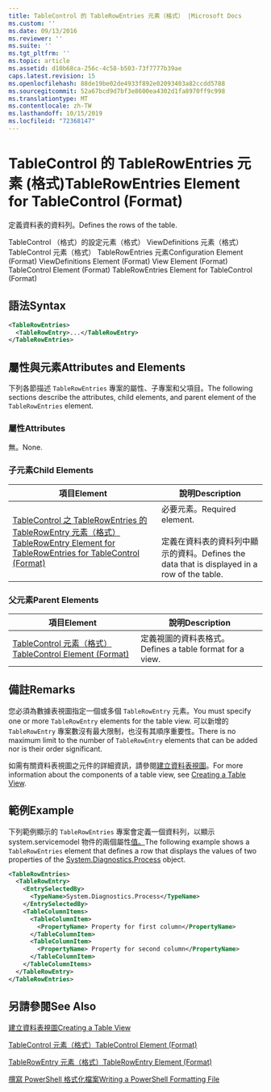 ```yaml
---
title: TableControl 的 TableRowEntries 元素（格式） |Microsoft Docs
ms.custom: ''
ms.date: 09/13/2016
ms.reviewer: ''
ms.suite: ''
ms.tgt_pltfrm: ''
ms.topic: article
ms.assetid: d10b68ca-256c-4c58-b503-73f7777b39ae
caps.latest.revision: 15
ms.openlocfilehash: 88de19be02de4933f892e02093403a82ccdd5788
ms.sourcegitcommit: 52a67bcd9d7bf3e8600ea4302d1fa8970ff9c998
ms.translationtype: MT
ms.contentlocale: zh-TW
ms.lasthandoff: 10/15/2019
ms.locfileid: "72368147"
---
```

# <a name="tablerowentries-element-for-tablecontrol-format"></a><span data-ttu-id="99175-102">TableControl 的 TableRowEntries 元素 (格式)</span><span class="sxs-lookup"><span data-stu-id="99175-102">TableRowEntries Element for TableControl (Format)</span></span>

<span data-ttu-id="99175-103">定義資料表的資料列。</span><span class="sxs-lookup"><span data-stu-id="99175-103">Defines the rows of the table.</span></span>

<span data-ttu-id="99175-104">TableControl （格式）的設定元素（格式） ViewDefinitions 元素（格式） TableControl 元素（格式） TableRowEntries 元素</span><span class="sxs-lookup"><span data-stu-id="99175-104">Configuration Element (Format) ViewDefinitions Element (Format) View Element (Format) TableControl Element (Format) TableRowEntries Element for TableControl (Format)</span></span>

## <a name="syntax"></a><span data-ttu-id="99175-105">語法</span><span class="sxs-lookup"><span data-stu-id="99175-105">Syntax</span></span>

```xml
<TableRowEntries>
  <TableRowEntry>...</TableRowEntry>
</TableRowEntries>
```

## <a name="attributes-and-elements"></a><span data-ttu-id="99175-106">屬性與元素</span><span class="sxs-lookup"><span data-stu-id="99175-106">Attributes and Elements</span></span>

<span data-ttu-id="99175-107">下列各節描述 `TableRowEntries` 專案的屬性、子專案和父項目。</span><span class="sxs-lookup"><span data-stu-id="99175-107">The following sections describe the attributes, child elements, and parent element of the `TableRowEntries` element.</span></span>

### <a name="attributes"></a><span data-ttu-id="99175-108">屬性</span><span class="sxs-lookup"><span data-stu-id="99175-108">Attributes</span></span>

<span data-ttu-id="99175-109">無。</span><span class="sxs-lookup"><span data-stu-id="99175-109">None.</span></span>

### <a name="child-elements"></a><span data-ttu-id="99175-110">子元素</span><span class="sxs-lookup"><span data-stu-id="99175-110">Child Elements</span></span>

|<span data-ttu-id="99175-111">項目</span><span class="sxs-lookup"><span data-stu-id="99175-111">Element</span></span>|<span data-ttu-id="99175-112">說明</span><span class="sxs-lookup"><span data-stu-id="99175-112">Description</span></span>|
|-------------|-----------------|
|[<span data-ttu-id="99175-113">TableControl 之 TableRowEntries 的 TableRowEntry 元素（格式）</span><span class="sxs-lookup"><span data-stu-id="99175-113">TableRowEntry Element for TableRowEntries for TableControl (Format)</span></span>](./tablerowentry-element-for-tablerowentries-for-tablecontrol-format.md)|<span data-ttu-id="99175-114">必要元素。</span><span class="sxs-lookup"><span data-stu-id="99175-114">Required element.</span></span><br /><br /> <span data-ttu-id="99175-115">定義在資料表的資料列中顯示的資料。</span><span class="sxs-lookup"><span data-stu-id="99175-115">Defines the data that is displayed in a row of the table.</span></span>|

### <a name="parent-elements"></a><span data-ttu-id="99175-116">父元素</span><span class="sxs-lookup"><span data-stu-id="99175-116">Parent Elements</span></span>

|<span data-ttu-id="99175-117">項目</span><span class="sxs-lookup"><span data-stu-id="99175-117">Element</span></span>|<span data-ttu-id="99175-118">說明</span><span class="sxs-lookup"><span data-stu-id="99175-118">Description</span></span>|
|-------------|-----------------|
|[<span data-ttu-id="99175-119">TableControl 元素（格式）</span><span class="sxs-lookup"><span data-stu-id="99175-119">TableControl Element (Format)</span></span>](./tablecontrol-element-format.md)|<span data-ttu-id="99175-120">定義視圖的資料表格式。</span><span class="sxs-lookup"><span data-stu-id="99175-120">Defines a table format for a view.</span></span>|

## <a name="remarks"></a><span data-ttu-id="99175-121">備註</span><span class="sxs-lookup"><span data-stu-id="99175-121">Remarks</span></span>

<span data-ttu-id="99175-122">您必須為數據表視圖指定一個或多個 `TableRowEntry` 元素。</span><span class="sxs-lookup"><span data-stu-id="99175-122">You must specify one or more `TableRowEntry` elements for the table view.</span></span> <span data-ttu-id="99175-123">可以新增的 `TableRowEntry` 專案數沒有最大限制，也沒有其順序重要性。</span><span class="sxs-lookup"><span data-stu-id="99175-123">There is no maximum limit to the number of `TableRowEntry` elements that can be added nor is their order significant.</span></span>

<span data-ttu-id="99175-124">如需有關資料表視圖之元件的詳細資訊，請參閱[建立資料表視圖](./creating-a-table-view.md)。</span><span class="sxs-lookup"><span data-stu-id="99175-124">For more information about the components of a table view, see [Creating a Table View](./creating-a-table-view.md).</span></span>

## <a name="example"></a><span data-ttu-id="99175-125">範例</span><span class="sxs-lookup"><span data-stu-id="99175-125">Example</span></span>

<span data-ttu-id="99175-126">下列範例顯示的 `TableRowEntries` 專案會定義一個資料列，以顯示 system.servicemodel 物件的兩個屬性[值。](/dotnet/api/System.Diagnostics.Process)</span><span class="sxs-lookup"><span data-stu-id="99175-126">The following example shows a `TableRowEntries` element that defines a row that displays the values of two properties of the [System.Diagnostics.Process](/dotnet/api/System.Diagnostics.Process) object.</span></span>

```xml
<TableRowEntries>
  <TableRowEntry>
    <EntrySelectedBy>
      <TypeName>System.Diagnostics.Process</TypeName>
    </EntrySelectedBy>
    <TableColumnItems>
      <TableColumnItem>
        <PropertyName> Property for first column</PropertyName>
      </TableColumnItem>
      <TableColumnItem>
        <PropertyName> Property for second column</PropertyName>
      </TableColumnItem>
    </TableColumnItems>
  </TableRowEntry>
</TableRowEntries>

```

## <a name="see-also"></a><span data-ttu-id="99175-127">另請參閱</span><span class="sxs-lookup"><span data-stu-id="99175-127">See Also</span></span>

[<span data-ttu-id="99175-128">建立資料表視圖</span><span class="sxs-lookup"><span data-stu-id="99175-128">Creating a Table View</span></span>](./creating-a-table-view.md)

[<span data-ttu-id="99175-129">TableControl 元素（格式）</span><span class="sxs-lookup"><span data-stu-id="99175-129">TableControl Element (Format)</span></span>](./tablecontrol-element-format.md)

[<span data-ttu-id="99175-130">TableRowEntry 元素（格式）</span><span class="sxs-lookup"><span data-stu-id="99175-130">TableRowEntry Element (Format)</span></span>](./tablerowentry-element-for-tablerowentries-for-tablecontrol-format.md)

[<span data-ttu-id="99175-131">撰寫 PowerShell 格式化檔案</span><span class="sxs-lookup"><span data-stu-id="99175-131">Writing a PowerShell Formatting File</span></span>](./writing-a-powershell-formatting-file.md)

